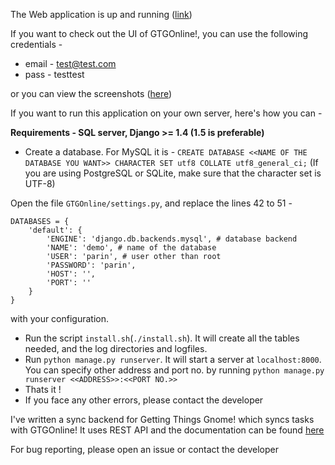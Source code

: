 The Web application is up and running ([link](https://gtgonline-parinporecha.rhcloud.com/))

If you want to check out the UI of GTGOnline!, you can use the following credentials -
 * email - test@test.com
 * pass - testtest

or you can view the screenshots ([here](http://imgur.com/a/NOKse#0))

If you want to run this application on your own server, here's how you can -

**Requirements - SQL server, Django >= 1.4 (1.5 is preferable)**

- Create a database. For MySQL it is - `CREATE DATABASE <<NAME OF THE DATABASE YOU WANT>> CHARACTER SET utf8 COLLATE utf8_general_ci;` (If you are using PostgreSQL or SQLite, make sure that the character set is UTF-8)

Open the file `GTGOnline/settings.py`, and replace the lines 42 to 51 -

    DATABASES = {
        'default': {
            'ENGINE': 'django.db.backends.mysql', # database backend
    		'NAME': 'demo', # name of the database
    		'USER': 'parin', # user other than root
    		'PASSWORD': 'parin',
    		'HOST': '',
    		'PORT': ''
    	}
    }
with your configuration.
- Run the script `install.sh`(`./install.sh`). It will create all the tables needed, and the log directories and logfiles.
- Run ```python manage.py runserver```. It will start a server at ```localhost:8000```. You can specify other address and port no. by running ```python manage.py runserver <<ADDRESS>>:<<PORT NO.>>```
- Thats it !
- If you face any other errors, please contact the developer

I've written a sync backend for Getting Things Gnome! which syncs tasks with GTGOnline!
It uses REST API and the documentation can be found [here](http://gtgonline-parinporecha.rhcloud.com/api/api_docs/)

For bug reporting, please open an issue or contact the developer
